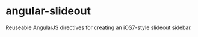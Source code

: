 angular-slideout
================

Reuseable AngularJS directives for creating an iOS7-style slideout sidebar.
